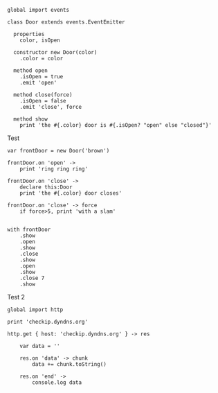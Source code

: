     global import events

    class Door extends events.EventEmitter

      properties
        color, isOpen

      constructor new Door(color) 
        .color = color

      method open
        .isOpen = true
        .emit 'open'

      method close(force)
        .isOpen = false
        .emit 'close', force

      method show
        print 'the #{.color} door is #{.isOpen? "open" else "closed"}'


Test


    var frontDoor = new Door('brown')
     
    frontDoor.on 'open' ->
        print 'ring ring ring'

    frontDoor.on 'close' ->
        declare this:Door
        print 'the #{.color} door closes'
    
    frontDoor.on 'close' -> force
        if force>5, print 'with a slam'


    with frontDoor
        .show
        .open
        .show
        .close
        .show
        .open
        .show
        .close 7
        .show

Test 2
  
    global import http

    print 'checkip.dyndns.org'

    http.get { host: 'checkip.dyndns.org' } -> res

        var data = ''

        res.on 'data' -> chunk 
            data += chunk.toString()

        res.on 'end' -> 
            console.log data

